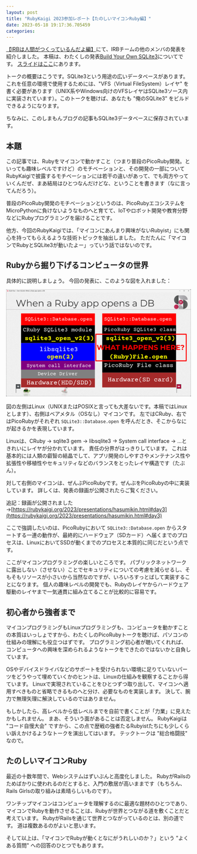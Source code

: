 ```yaml
---
layout: post
title: "RubyKaigi 2023参加レポート【たのしいマイコンRuby編】"
date: 2023-05-18 19:17:36.705459
categories: 
---
```


[【IRBは人間がつくっているんだよ編】](https://shimane.monstar-lab.com/hasumin/rubykaigi2023-team-irb)にて、IRBチームの他のメンバの発表を紹介しました。
本稿は、わたくしの発表[Build Your Own SQLite3](https://rubykaigi.org/2023/presentations/hasumikin.html#day3)についてです。
[スライドはここ](https://slide.rabbit-shocker.org/authors/hasumikin/RubyKaigi2023/)にあります。


トークの概要はこうです。SQLite3という用途の広いデータベースがあります。これを任意の環境で使用するためには、"VFS（Virtual FileSystem）レイヤ" を書く必要があります（UNIX系やWindows向けのVFSレイヤはSQLite3ソース内に実装されています）。このトークを聴けば、あなたも "俺のSQLite3" をビルドできるようになります。


ちなみに、このしまもんブログの記事もSQLite3データベースに保存されています。

## 本題

この記事では、Rubyをマイコンで動かすこと（つまり普段のPicoRuby開発。といっても趣味レベルですけど）のモチベーションと、その開発の一部についてRubyKaigiで披露するモチベーションには若干の違いがあって、でも両方やっていくんだぜ、まあ結局はひとつなんだけどな、ということを書きます（なに言ってんだろう）。


普段のPicoRuby開発のモチベーションというのは、PicoRubyエコシステムをMicroPythonに負けないようなものへと育てて、IoTやロボット開発や教育分野などにRubyプログラミングを届けることです。


他方、今回のRubyKaigiでは、「マイコンにあんまり興味がないRubyist」にも関心を持ってもらえるような技術トピックを抽出しました。
ただたんに「マイコンでRubyとSQLite3が動いたよー」っていう話ではないのです。

## Rubyから掘り下げるコンピュータの世界

具体的に説明しましょう。
今回の発表に、このような図を入れました：

![](/assets/images/202305/sqlite3_database_open.png)

図の左側はLinux（UNIXまたはPOSIXと言っても大差ないです。本稿ではLinuxとします）、右側はベアメタル（OSなし）マイコンです。
左ではCRuby、右ではPicoRubyがそれぞれ `SQLite3::Database.open` を呼んだとき、そこからなにが起きるかを表現しています。


Linuxは、CRuby -> sqlite3 gem -> libsqlite3 -> System call interface -> ...ときれいにレイヤが分かれています。
責任の分界がはっきりしています。
これは基本的には人類の叡智の結晶でして、アプリ開発のしやすさやメンテナンス性や拡張性や移植性やセキュリティなどのバランスをとったレイヤ構造です（たぶん）。


対して右側のマイコンは、ぜんぶPicoRubyです。ぜんぶをPicoRubyの中に実装しています。
詳しくは、発表の録画が公開されたらご覧ください。


追記：録画が公開されました→[https://rubykaigi.org/2023/presentations/hasumikin.html#day3](https://rubykaigi.org/2023/presentations/hasumikin.html#day3)


ここで強調したいのは、PicoRubyにおいて `SQLite3::Database.open` からスタートする一連の動作が、最終的にハードウェア（SDカード）へ届くまでのプロセスは、LinuxにおいてSSDが動くまでのプロセスと本質的に同じだという点です。


ここがマイコンプログラミングの楽しいところです。
パブリックネットワークに露出しない（させない）ことでセキュリティについての考慮を減らせるし、そもそもリソースが小さいから当然なのですが、いろいろすっとばして実装することになります。
個人の趣味レベルの開発でも、Rubyのレイヤからハードウェア駆動のレイヤまで一気通貫に組み立てることが比較的に容易です。

## 初心者から強者まで

マイコンプログラミングもLinuxプログラミングも、コンピュータを動かすことの本質はいっしょですから、わたくしのPicoRubyトークを聴けば、パソコンの仕組みの理解にも役立つはずです。
プログラミング初心者が聴いてくれれば、コンピュータへの興味を深められるようなトークをできたのではないかと自負しています。


OSやデバイスドライバなどのサポートを受けられない環境に足りていないパーツをどうやって埋めていくかのヒントは、Linuxの仕組みを観察することから得ています。
Linuxで実現されていることをひとつずつ取り出して、マイコンへ適用すべきものと省略できるものへと分け、必要なものを実装します。
決して、腕力で無理矢理に解決しているのではありません。


もしかしたら、高レベルから低レベルまでを自前で書くことが「力業」に見えたかもしれません。
まあ、そういう面があることは否定しません。
RubyKaigiは "コード自慢大会" ですから、この点で歴戦の強者たるRubyistたちにも少しくらい訴えかけるようなトークを演出してはいます。
テックトークは "総合格闘技" なので。

## たのしいマイコンRuby

最近の十数年間で、Webシステムはずいぶんと高度化しました。
RubyがRailsのためばかりに使われるのだとすると、入門の敷居が高いままです（もちろん、Rails Girlsの取り組みは素晴らしいものです）。


ワンチップマイコンはコンピュータを理解するのに最適な題材のひとつであり、マイコンでRubyを動作させることは、Rubyが世界とつながる道を敷くことだと考えています。
RubyがRailsを通じて世界とつながっているのとは、別の道です。
道は複数あるのがよいと思います。


そして以上は、「マイコンでRubyが動くとなにがうれしいのか？」という "よくある質問" への回答のひとつでもあります。

